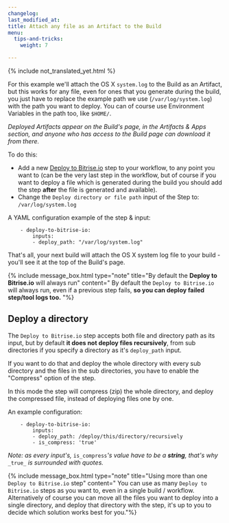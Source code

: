 ```yaml
---
changelog: 
last_modified_at: 
title: Attach any file as an Artifact to the Build
menu:
  tips-and-tricks:
    weight: 7

---
```

{% include not_translated_yet.html %}

For this example we'll attach the OS X `system.log` to the Build as an Artifact,
but this works for any file, even for ones that you generate during the build,
you just have to replace the example path we use (`/var/log/system.log`) with the path you want to deploy.
You can of course use Environment Variables in the path too, like `$HOME/`.

_Deployed Artifacts appear on the Build's page, in the Artifacts & Apps section,
and anyone who has access to the Build page can download it from there._

To do this:

* Add a new [Deploy to Bitrise.io](https://github.com/bitrise-io/steps-deploy-to-bitrise-io) step to your workflow, to any point you want to (can be the very last step in the workflow, but of course if you want to deploy a file which is generated during the build you should add the step **after** the file is generated and available).
* Change the `Deploy directory or file path` input of the Step to: `/var/log/system.log`

A YAML configuration example of the step & input:

        - deploy-to-bitrise-io:
            inputs:
            - deploy_path: "/var/log/system.log"

That's all, your next build will attach the OS X system log file
to your build - you'll see it at the top of the Build's page.

{% include message_box.html type="note" title="By default the **Deploy to Bitrise.io** will always run" content="
By default the `Deploy to Bitrise.io` will always run, even if a previous step fails, **so you can deploy failed step/tool logs too.**
"%}

## Deploy a directory

The `Deploy to Bitrise.io` step accepts both file and directory path as its input,
but by default **it does not deploy files recursively**, from sub directories
if you specify a directory as it's `deploy_path` input.

If you want to do that and deploy the whole directory with every sub directory
and the files in the sub directories, you have to enable the "Compress" option of the step.

In this mode the step will compress (zip) the whole directory, and deploy
the compressed file, instead of deploying files one by one.

An example configuration:

        - deploy-to-bitrise-io:
            inputs:
            - deploy_path: /deploy/this/directory/recursively
            - is_compress: 'true'

_Note: as every input's,_ `is_compress`_'s value have to be a **string**, that's why_ `_true_` _is surrounded with quotes._

{% include message_box.html type="note" title="Using more than one `Deploy to Bitrise.io` step" content=" You can use as many `Deploy to Bitrise.io` steps as you want to, even in a single build / workflow. Alternatively of course you can move all the files you want to deploy into a single directory, and deploy that directory with the step, it's up to you to decide which solution works best for you."%}
